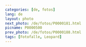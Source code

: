 ```yaml
---
categories: [de, fotos]
lang: de
layout: photo
next_photo: /de/fotos/P0000181.html
picname: P0000500
prev_photo: /de/fotos/P0000188.html
tags: [Fotofalle, Leopard]
---
```

